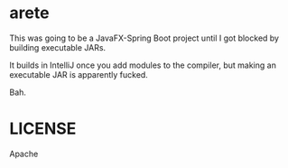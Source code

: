 arete
=====

This was going to be a JavaFX-Spring Boot project until I got blocked by building executable JARs.

It builds in IntelliJ once you add modules to the compiler, but making an executable JAR is apparently fucked.

Bah.

LICENSE
=======

Apache